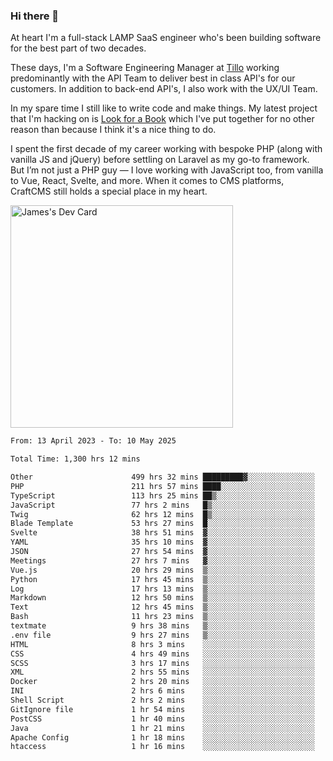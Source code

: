 ### Hi there 👋

<!--
**JamesNock/JamesNock** is a ✨ _special_ ✨ repository because its `README.md` (this file) appears on your GitHub profile.

Here are some ideas to get you started:

- 🔭 I’m currently working on ...
- 🌱 I’m currently learning ...
- 👯 I’m looking to collaborate on ...
- 🤔 I’m looking for help with ...
- 💬 Ask me about ...
- 📫 How to reach me: ...
- 😄 Pronouns: ...
- ⚡ Fun fact: ...
-->
At heart I'm a full-stack LAMP SaaS engineer who's been building software for the best part of two decades.

These days, I'm a Software Engineering Manager at [Tillo](https://www.tillo.io/) working predominantly with the API Team to deliver best in class API's for our customers. In addition to back-end API's, I also work with the UX/UI Team.

In my spare time I still like to write code and make things. My latest project that I'm hacking on is [Look for a Book](https://www.lookforabook.co.uk/) which I've put together for no other reason than because I think it's a nice thing to do.

I spent the first decade of my career working with bespoke PHP (along with vanilla JS and jQuery) before settling on Laravel as my go-to framework. But I’m not just a PHP guy — I love working with JavaScript too, from vanilla to Vue, React, Svelte, and more. When it comes to CMS platforms, CraftCMS still holds a special place in my heart.

<a href="https://app.daily.dev/h2onock"><img src="https://api.daily.dev/devcards/v2/XQraFlxE3JPWOlcSuOB2K.png?type=default&r=18u" width="356" alt="James's Dev Card"/></a>

<!--START_SECTION:waka-->

```txt
From: 13 April 2023 - To: 10 May 2025

Total Time: 1,300 hrs 12 mins

Other                      499 hrs 32 mins █████████▓░░░░░░░░░░░░░░░   38.42 %
PHP                        211 hrs 57 mins ████░░░░░░░░░░░░░░░░░░░░░   16.30 %
TypeScript                 113 hrs 25 mins ██▒░░░░░░░░░░░░░░░░░░░░░░   08.72 %
JavaScript                 77 hrs 2 mins   █▒░░░░░░░░░░░░░░░░░░░░░░░   05.93 %
Twig                       62 hrs 12 mins  █▒░░░░░░░░░░░░░░░░░░░░░░░   04.78 %
Blade Template             53 hrs 27 mins  █░░░░░░░░░░░░░░░░░░░░░░░░   04.11 %
Svelte                     38 hrs 51 mins  ▓░░░░░░░░░░░░░░░░░░░░░░░░   02.99 %
YAML                       35 hrs 10 mins  ▓░░░░░░░░░░░░░░░░░░░░░░░░   02.70 %
JSON                       27 hrs 54 mins  ▓░░░░░░░░░░░░░░░░░░░░░░░░   02.15 %
Meetings                   27 hrs 7 mins   ▓░░░░░░░░░░░░░░░░░░░░░░░░   02.09 %
Vue.js                     20 hrs 29 mins  ▒░░░░░░░░░░░░░░░░░░░░░░░░   01.58 %
Python                     17 hrs 45 mins  ▒░░░░░░░░░░░░░░░░░░░░░░░░   01.37 %
Log                        17 hrs 13 mins  ▒░░░░░░░░░░░░░░░░░░░░░░░░   01.32 %
Markdown                   12 hrs 50 mins  ▒░░░░░░░░░░░░░░░░░░░░░░░░   00.99 %
Text                       12 hrs 45 mins  ▒░░░░░░░░░░░░░░░░░░░░░░░░   00.98 %
Bash                       11 hrs 23 mins  ▒░░░░░░░░░░░░░░░░░░░░░░░░   00.88 %
textmate                   9 hrs 38 mins   ▒░░░░░░░░░░░░░░░░░░░░░░░░   00.74 %
.env file                  9 hrs 27 mins   ▒░░░░░░░░░░░░░░░░░░░░░░░░   00.73 %
HTML                       8 hrs 3 mins    ░░░░░░░░░░░░░░░░░░░░░░░░░   00.62 %
CSS                        4 hrs 49 mins   ░░░░░░░░░░░░░░░░░░░░░░░░░   00.37 %
SCSS                       3 hrs 17 mins   ░░░░░░░░░░░░░░░░░░░░░░░░░   00.25 %
XML                        2 hrs 55 mins   ░░░░░░░░░░░░░░░░░░░░░░░░░   00.22 %
Docker                     2 hrs 20 mins   ░░░░░░░░░░░░░░░░░░░░░░░░░   00.18 %
INI                        2 hrs 6 mins    ░░░░░░░░░░░░░░░░░░░░░░░░░   00.16 %
Shell Script               2 hrs 2 mins    ░░░░░░░░░░░░░░░░░░░░░░░░░   00.16 %
GitIgnore file             1 hr 54 mins    ░░░░░░░░░░░░░░░░░░░░░░░░░   00.15 %
PostCSS                    1 hr 40 mins    ░░░░░░░░░░░░░░░░░░░░░░░░░   00.13 %
Java                       1 hr 21 mins    ░░░░░░░░░░░░░░░░░░░░░░░░░   00.10 %
Apache Config              1 hr 18 mins    ░░░░░░░░░░░░░░░░░░░░░░░░░   00.10 %
htaccess                   1 hr 16 mins    ░░░░░░░░░░░░░░░░░░░░░░░░░   00.10 %
```

<!--END_SECTION:waka-->
